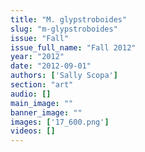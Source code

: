 ```yaml
---
title: "M. glypstroboides"
slug: "m-glypstroboides"
issue: "Fall"
issue_full_name: "Fall 2012"
year: "2012"
date: "2012-09-01"
authors: ['Sally Scopa']
section: "art"
audio: []
main_image: ""
banner_image: ""
images: ['17_600.png']
videos: []
---
```


